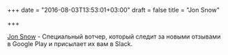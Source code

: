 +++
date = "2016-08-03T13:53:01+03:00"
draft = false
title = "Jon Snow"

+++

<p><a href="https://github.com/saiday/jonsnow">Jon Snow</a> - Специальный вотчер, который следит за новыми отзывами в&nbsp;Google Play и присылает их вам в Slack.</p>


